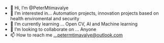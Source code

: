 - 👋 Hi, I’m @PeterMtimavalye
- 👀 I’m interested in... Automation projects, innovation projects based on health enviromental and security
- 🌱 I’m currently learning ... Open CV, AI and Machine learning
- 💞️ I’m looking to collaborate on ... Anyone
- 📫 How to reach me ...petermtimavalye@outlook.com

<!---
PeterMtimavalye/PeterMtimavalye is a ✨ special ✨ repository because its `README.md` (this file) appears on your GitHub profile.
You can click the Preview link to take a look at your changes.
--->
